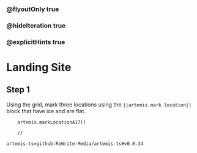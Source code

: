 ### @flyoutOnly true
### @hideIteration true
### @explicitHints true

# Landing Site

## Step 1
Using the grid, mark three locations using the ``||artemis.mark location||`` block that have ice and are flat.

```ghost
    artemis.markLocationA17()
```
```template
    //
```

```package
artemis-ts=github:ReWrite-Media/artemis-ts#v0.0.34
```